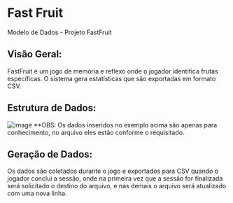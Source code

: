 # Fast Fruit 
Modelo de Dados - Projeto FastFruit

## Visão Geral:

FastFruit é um jogo de memória e reflexo onde o jogador identifica frutas específicas. O
sistema gera estatísticas que são exportadas em formato CSV.

## Estrutura de Dados:
![image](https://github.com/user-attachments/assets/98e21008-293f-42b6-af93-121e4b17d637)
**OBS: Os dados inseridos no exemplo acima são apenas para conhecimento, no arquivo eles estão conforme o requisitado.


## Geração de Dados:
Os dados são coletados durante o jogo e exportados para CSV quando o jogador conclui
a sessão, onde na primeira vez que a sessão for finalizada será solicitado o destino
do arquivo, e nas demais o arquivo será atualizado com uma nova linha.

